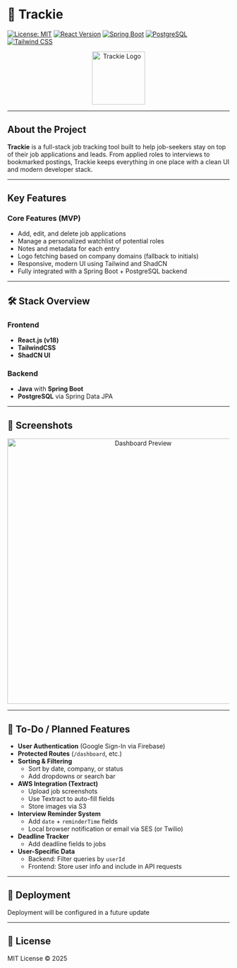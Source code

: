 # 📌 Trackie

[![License: MIT](https://img.shields.io/badge/License-MIT-yellow.svg)](https://opensource.org/licenses/MIT)
[![React Version](https://img.shields.io/badge/React-%5E18.0-61DAFB.svg)](https://reactjs.org/)
[![Spring Boot](https://img.shields.io/badge/Spring%20Boot-%5E3.0-6DB33F.svg)](https://spring.io/projects/spring-boot)
[![PostgreSQL](https://img.shields.io/badge/Database-PostgreSQL-336791.svg)](https://www.postgresql.org/)
[![Tailwind CSS](https://img.shields.io/badge/Styling-TailwindCSS-38B2AC.svg)](https://tailwindcss.com/)

<p align="center">
  <img src="public/logo.png" alt="Trackie Logo" width="120"/>
</p>

---

## About the Project

**Trackie** is a full-stack job tracking tool built to help job-seekers stay on top of their job applications and leads. From applied roles to interviews to bookmarked postings, Trackie keeps everything in one place with a clean UI and modern developer stack.

---

## Key Features

### Core Features (MVP)

- Add, edit, and delete job applications
- Manage a personalized watchlist of potential roles
- Notes and metadata for each entry
- Logo fetching based on company domains (fallback to initials)
- Responsive, modern UI using Tailwind and ShadCN
- Fully integrated with a Spring Boot + PostgreSQL backend

---

## 🛠️ Stack Overview

### Frontend

- **React.js (v18)**
- **TailwindCSS**
- **ShadCN UI**

### Backend

- **Java** with **Spring Boot**
- **PostgreSQL** via Spring Data JPA

---

## 📸 Screenshots

<p align="center">
  <img src="public/dashboard.png" alt="Dashboard Preview" width="600"/>
</p>

---

## 🚧 To-Do / Planned Features

- **User Authentication** (Google Sign-In via Firebase)
- **Protected Routes** (`/dashboard`, etc.)
- **Sorting & Filtering**
  - Sort by date, company, or status
  - Add dropdowns or search bar
- **AWS Integration (Textract)**
  - Upload job screenshots
  - Use Textract to auto-fill fields
  - Store images via S3
- **Interview Reminder System**
  - Add `date` + `reminderTime` fields
  - Local browser notification or email via SES (or Twilio)
- **Deadline Tracker**
  - Add deadline fields to jobs
- **User-Specific Data**
  - Backend: Filter queries by `userId`
  - Frontend: Store user info and include in API requests

---

## 🚀 Deployment

Deployment will be configured in a future update

---

## 📄 License

MIT License © 2025
